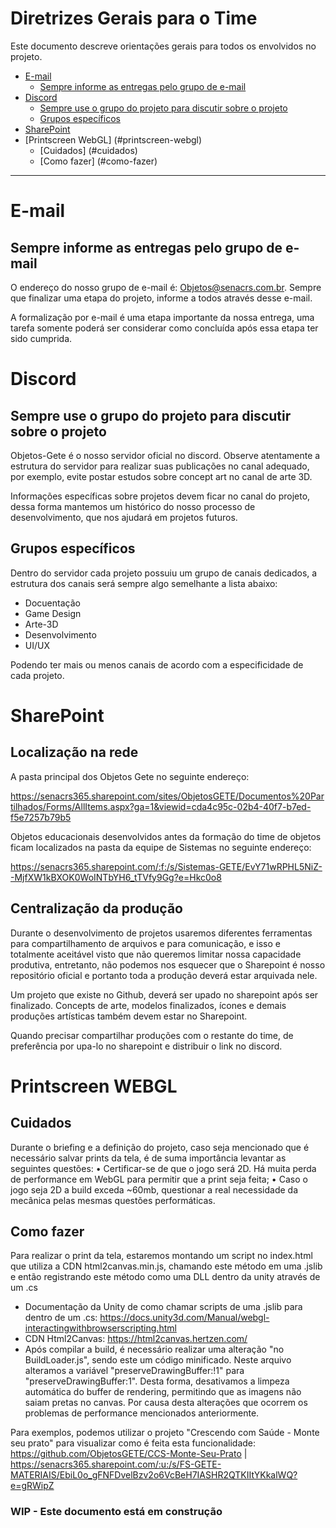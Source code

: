 
<h1>Diretrizes Gerais para o Time</h1>

Este documento descreve orientações gerais para todos os envolvidos no projeto.

- [E-mail](#e-mail)
  - [Sempre informe as entregas pelo grupo de e-mail](#sempre-informe-as-entregas-pelo-grupo-de-e-mail)
- [Discord](#discord)
  - [Sempre use o grupo do projeto para discutir sobre o projeto](#sempre-use-o-grupo-do-projeto-para-discutir-sobre-o-projeto)
  - [Grupos específicos](#grupos-espcificos)
- [SharePoint](#sharepoint)
- [Printscreen WebGL] (#printscreen-webgl)
  - [Cuidados] (#cuidados)
  - [Como fazer] (#como-fazer)

---

# E-mail

## Sempre informe as entregas pelo grupo de e-mail
O endereço do nosso grupo de e-mail é: Objetos@senacrs.com.br. Sempre que finalizar uma etapa do projeto, informe a todos através desse e-mail.

A formalização por e-mail é uma etapa importante da nossa entrega, uma tarefa somente poderá ser considerar como concluída após essa etapa ter sido cumprida.

# Discord

## Sempre use o grupo do projeto para discutir sobre o projeto


Objetos-Gete é o nosso servidor oficial no discord. Observe atentamente a estrutura do servidor para realizar suas publicações no canal adequado, por exemplo, evite postar estudos sobre concept art no canal de arte 3D.

Informações específicas sobre projetos devem ficar no canal do projeto, dessa forma mantemos um histórico do nosso processo de desenvolvimento, que nos ajudará em projetos futuros.

## Grupos específicos

Dentro do servidor cada projeto possuiu um grupo de canais dedicados, a estrutura dos canais será sempre algo semelhante a lista abaixo:

* Docuentação
* Game Design
* Arte-3D
* Desenvolvimento
* UI/UX


Podendo ter mais ou menos canais de acordo com a especificidade de cada projeto.

# SharePoint

## Localização na rede

A pasta principal dos Objetos Gete no seguinte endereço:

https://senacrs365.sharepoint.com/sites/ObjetosGETE/Documentos%20Partilhados/Forms/AllItems.aspx?ga=1&viewid=cda4c95c-02b4-40f7-b7ed-f5e7257b79b5

Objetos educacionais desenvolvidos antes da formação do time de objetos ficam localizados na pasta da equipe de Sistemas no seguinte endereço:

https://senacrs365.sharepoint.com/:f:/s/Sistemas-GETE/EvY71wRPHL5NiZ--MjfXW1kBXOK0WoINTbYH6_tTVfy9Gg?e=Hkc0o8

## Centralização da produção

Durante o desenvolvimento de projetos usaremos diferentes ferramentas para compartilhamento de arquivos e para comunicação, e isso e totalmente aceitável visto que não queremos limitar nossa capacidade produtiva, entretanto, não podemos nos esquecer que o Sharepoint é nosso repositório oficial e portanto toda a produção deverá estar arquivada nele.

Um projeto que existe no Github, deverá ser upado no sharepoint após ser finalizado. Concepts de arte, modelos finalizados, ícones e demais produções artísticas também devem estar no Sharepoint.

Quando precisar compartilhar produções com o restante do time, de preferência por upa-lo no sharepoint e distribuir o link no discord.

# Printscreen WEBGL

## Cuidados
Durante o briefing e a definição do projeto, caso seja mencionado que é necessário salvar prints da tela, é de suma importância levantar as seguintes questões:
• Certificar-se de que o jogo será 2D. Há muita perda de performance em WebGL para permitir que a print seja feita;
• Caso o jogo seja 2D a build exceda ~60mb, questionar a real necessidade da mecânica pelas mesmas questões performáticas.

## Como fazer
Para realizar o print da tela, estaremos montando um script no index.html que utiliza a CDN html2canvas.min.js, chamando este método em uma .jslib e então registrando este método como uma DLL dentro da unity através de um .cs
  * Documentação da Unity de como chamar scripts de uma .jslib para dentro de um .cs: https://docs.unity3d.com/Manual/webgl-interactingwithbrowserscripting.html
  * CDN Html2Canvas: https://html2canvas.hertzen.com/
  * Após compilar a build, é necessário realizar uma alteração "no BuildLoader.js", sendo este um código minificado. Neste arquivo alteramos a variável "preserveDrawingBuffer:!1" para "preserveDrawingBuffer:1". Desta forma, desativamos a limpeza automática do buffer de rendering, permitindo que as imagens não saiam pretas no canvas. Por causa desta alterações que ocorrem os problemas de performance mencionados anteriormente.

Para exemplos, podemos utilizar o projeto "Crescendo com Saúde - Monte seu prato" para visualizar como é feita esta funcionalidade: https://github.com/ObjetosGETE/CCS-Monte-Seu-Prato | https://senacrs365.sharepoint.com/:u:/s/FS-GETE-MATERIAIS/EbiL0o_gFNFDvelBzv2o6VcBeH7IASHR2QTKIItYKkalWQ?e=gRWipZ


<h3>WIP - Este documento está em construção</h3>
